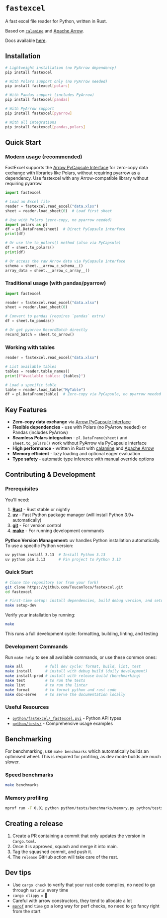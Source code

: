 # `fastexcel`

A fast excel file reader for Python, written in Rust.

Based on [`calamine`](https://github.com/tafia/calamine) and [Apache Arrow](https://arrow.apache.org/).

Docs available [here](https://fastexcel.toucantoco.dev/).

## Installation

```bash
# Lightweight installation (no PyArrow dependency)
pip install fastexcel

# With Polars support only (no PyArrow needed)
pip install fastexcel[polars]

# With Pandas support (includes PyArrow)
pip install fastexcel[pandas]

# With PyArrow support
pip install fastexcel[pyarrow]

# With all integrations
pip install fastexcel[pandas,polars]
```

## Quick Start

### Modern usage (recommended)

FastExcel supports the [Arrow PyCapsule Interface](https://arrow.apache.org/docs/format/CDataInterface/PyCapsuleInterface.html) for zero-copy data exchange with libraries like Polars, without requiring pyarrow as a dependency.
Use fastexcel with any Arrow-compatible library without requiring pyarrow.

```python
import fastexcel

# Load an Excel file
reader = fastexcel.read_excel("data.xlsx")
sheet = reader.load_sheet(0)  # Load first sheet

# Use with Polars (zero-copy, no pyarrow needed)
import polars as pl
df = pl.DataFrame(sheet)  # Direct PyCapsule interface
print(df)

# Or use the to_polars() method (also via PyCapsule)
df = sheet.to_polars()
print(df)

# Or access the raw Arrow data via PyCapsule interface
schema = sheet.__arrow_c_schema__()
array_data = sheet.__arrow_c_array__()
```

### Traditional usage (with pandas/pyarrow)

```python
import fastexcel

reader = fastexcel.read_excel("data.xlsx")
sheet = reader.load_sheet(0)

# Convert to pandas (requires `pandas` extra)
df = sheet.to_pandas()

# Or get pyarrow RecordBatch directly
record_batch = sheet.to_arrow()
```

### Working with tables

```python
reader = fastexcel.read_excel("data.xlsx")

# List available tables
tables = reader.table_names()
print(f"Available tables: {tables}")

# Load a specific table
table = reader.load_table("MyTable")
df = pl.DataFrame(table)  # Zero-copy via PyCapsule, no pyarrow needed
```

## Key Features

- **Zero-copy data exchange** via [Arrow PyCapsule Interface](https://arrow.apache.org/docs/format/CDataInterface/PyCapsuleInterface.html)
- **Flexible dependencies** - use with Polars (no PyArrow needed) or Pandas (includes PyArrow)
- **Seamless Polars integration** - `pl.DataFrame(sheet)` and `sheet.to_polars()` work without PyArrow via PyCapsule interface
- **High performance** - written in Rust with [calamine](https://github.com/tafia/calamine) and [Apache Arrow](https://arrow.apache.org/)
- **Memory efficient** - lazy loading and optional eager evaluation
- **Type safety** - automatic type inference with manual override options

## Contributing & Development

### Prerequisites

You'll need:
1. **[Rust](https://rustup.rs/)** - Rust stable or nightly
2. **[uv](https://docs.astral.sh/uv/getting-started/installation/)** - Fast Python package manager (will install Python 3.9+ automatically)
3. **[git](https://git-scm.com/)** - For version control
4. **[make](https://www.gnu.org/software/make/)** - For running development commands

**Python Version Management:**
uv handles Python installation automatically. To use a specific Python version:
```bash
uv python install 3.13  # Install Python 3.13
uv python pin 3.13      # Pin project to Python 3.13
```

### Quick Start

```bash
# Clone the repository (or from your fork)
git clone https://github.com/ToucanToco/fastexcel.git
cd fastexcel

# First-time setup: install dependencies, build debug version, and setup pre-commit hooks
make setup-dev
```

Verify your installation by running:

```bash
make
```

This runs a full development cycle: formatting, building, linting, and testing

### Development Commands

Run `make help` to see all available commands, or use these common ones:

```bash
make all          # full dev cycle: format, build, lint, test
make install      # install with debug build (daily development)
make install-prod # install with release build (benchmarking)
make test         # to run the tests
make lint         # to run the linter
make format       # to format python and rust code
make doc-serve    # to serve the documentation locally
```

### Useful Resources

* [`python/fastexcel/_fastexcel.pyi`](./python/fastexcel/_fastexcel.pyi) - Python API types
* [`python/tests/`](./python/tests) - Comprehensive usage examples

## Benchmarking

For benchmarking, use `make benchmarks` which automatically builds an optimised wheel.
This is required for profiling, as dev mode builds are much slower.

### Speed benchmarks
```bash
make benchmarks
```

### Memory profiling
```bash
mprof run -T 0.01 python python/tests/benchmarks/memory.py python/tests/benchmarks/fixtures/plain_data.xls
```

## Creating a release

1. Create a PR containing a commit that only updates the version in `Cargo.toml`.
2. Once it is approved, squash and merge it into main.
3. Tag the squashed commit, and push it.
4. The `release` GitHub action will take care of the rest.

## Dev tips

* Use `cargo check` to verify that your rust code compiles, no need to go through `maturin` every time
* `cargo clippy` = 💖
* Careful with arrow constructors, they tend to allocate a lot
* [`mprof`](https://github.com/pythonprofilers/memory_profiler) and `time` go a long way for perf checks,
  no need to go fancy right from the start
